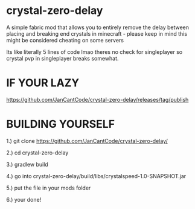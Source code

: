 # crystal-zero-delay
A simple fabric mod that allows you to entirely remove the delay between placing and breaking end crystals in minecraft - please keep in mind this might be considered cheating on some servers


Its like literally 5 lines of code lmao
theres no check for singleplayer so crystal pvp in singleplayer breaks somewhat.


# IF YOUR LAZY

https://github.com/JanCantCode/crystal-zero-delay/releases/tag/publish

# BUILDING YOURSELF

1.) git clone https://github.com/JanCantCode/crystal-zero-delay/

2.) cd crystal-zero-delay

3.) gradlew build

4.) go into crystal-zero-delay/build/libs/crystalspeed-1.0-SNAPSHOT.jar

5.) put the file in your mods folder

6.) your done!


